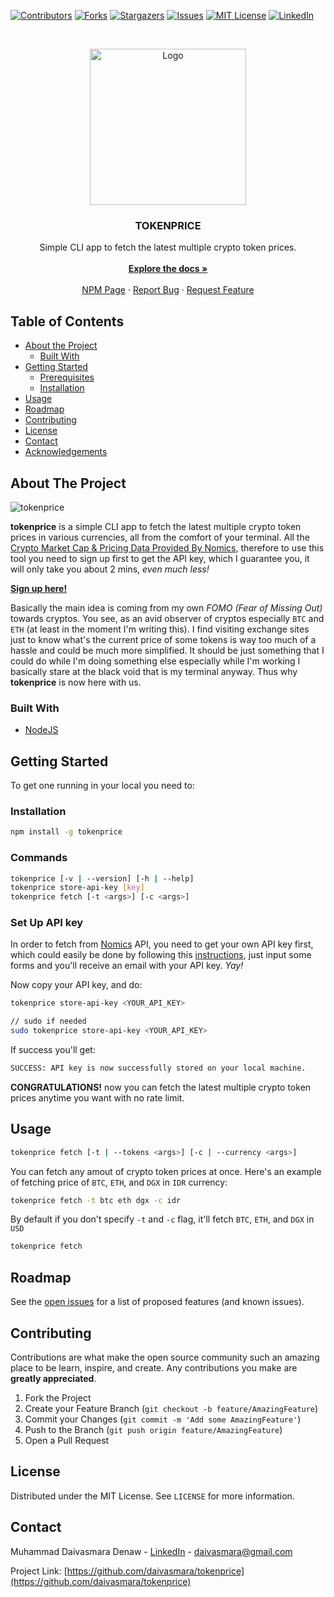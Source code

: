 [![Contributors][contributors-shield]][contributors-url]
[![Forks][forks-shield]][forks-url]
[![Stargazers][stars-shield]][stars-url]
[![Issues][issues-shield]][issues-url]
[![MIT License][license-shield]][license-url]
[![LinkedIn][linkedin-shield]][linkedin-url]



<!-- PROJECT LOGO -->
<br />
<p align="center">
  <a href="https://github.com/daivasmara/tokenprice">
    <img src="https://i.imgur.com/2l8RaP4.png" alt="Logo" width="250" height="250">
  </a>

  <h3 align="center">TOKENPRICE</h3>

  <p align="center">
    Simple CLI app to fetch the latest multiple crypto token prices.
    <br />
    <br />
    <a href="https://github.com/daivasmara/tokenprice#readme"><strong>Explore the docs »</strong></a>
    <br />
    <br />
    <a href="https://www.npmjs.com/package/tokenprice">NPM Page</a>
    ·
    <a href="https://github.com/daivasmara/tokenprice/issues">Report Bug</a>
    ·
    <a href="https://github.com/daivasmara/tokenprice/issues">Request Feature</a>
  </p>
</p>



<!-- TABLE OF CONTENTS -->
## Table of Contents

* [About the Project](#about-the-project)
  * [Built With](#built-with)
* [Getting Started](#getting-started)
  * [Prerequisites](#prerequisites)
  * [Installation](#installation)
* [Usage](#usage)
* [Roadmap](#roadmap)
* [Contributing](#contributing)
* [License](#license)
* [Contact](#contact)
* [Acknowledgements](#acknowledgements)



<!-- ABOUT THE PROJECT -->
## About The Project

![tokenprice](https://i.imgur.com/HCq1bPb.gif)

**tokenprice** is a simple CLI app to fetch the latest multiple crypto token prices in various currencies, all from the comfort of your terminal. All the [Crypto Market Cap & Pricing Data Provided By Nomics](https://nomics.com), therefore to use this tool you need to sign up first to get the API key, which I guarantee you, it will only take you about 2 mins, _even much less!_

[**Sign up here!**](https://p.nomics.com/pricing#free-plan)

Basically the main idea is coming from my own _FOMO (Fear of Missing Out)_ towards cryptos. You see, as an avid observer of cryptos especially `BTC` and `ETH` (at least in the moment I'm writing this). I find visiting exchange sites just to know what's the current price of some tokens is way too much of a hassle and could be much more simplified. It should be just something that I could do while I'm doing something else especially while I'm working I basically stare at the black void that is my terminal anyway. Thus why **tokenprice** is now here with us.

### Built With

* [NodeJS](https://nodejs.org/en/)


<!-- GETTING STARTED -->
## Getting Started

To get one running in your local you need to:

### Installation

```sh
npm install -g tokenprice
```

### Commands
 
```sh
tokenprice [-v | --version] [-h | --help]
tokenprice store-api-key [key]
tokenprice fetch [-t <args>] [-c <args>]
```

### Set Up API key
In order to fetch from [Nomics](https://nomics.com) API, you need to get your own API key first, which could easily be done by following this [instructions](https://p.nomics.com/pricing#free-plan), just input some forms and you'll receive an email with your API key. _Yay!_

Now copy your API key, and do:
```sh
tokenprice store-api-key <YOUR_API_KEY>

// sudo if needed
sudo tokenprice store-api-key <YOUR_API_KEY>
```
If success you'll get:
```sh
SUCCESS: API key is now successfully stored on your local machine.
```

**CONGRATULATIONS!** now you can fetch the latest multiple crypto token prices anytime you want with no rate limit.

<!-- USAGE EXAMPLES -->
## Usage
```sh
tokenprice fetch [-t | --tokens <args>] [-c | --currency <args>]
```

You can fetch any amout of crypto token prices at once. Here's an example of fetching price of `BTC`, `ETH`, and `DGX` in `IDR` currency:
```sh
tokenprice fetch -t btc eth dgx -c idr
```

By default if you don't specify `-t` and `-c` flag, it'll fetch `BTC`, `ETH`, and `DGX` in `USD`
```sh
tokenprice fetch
```

<!-- ROADMAP -->
## Roadmap

See the [open issues](https://github.com/daivasmara/tokenprice/issues) for a list of proposed features (and known issues).



<!-- CONTRIBUTING -->
## Contributing

Contributions are what make the open source community such an amazing place to be learn, inspire, and create. Any contributions you make are **greatly appreciated**.

1. Fork the Project
2. Create your Feature Branch (`git checkout -b feature/AmazingFeature`)
3. Commit your Changes (`git commit -m 'Add some AmazingFeature'`)
4. Push to the Branch (`git push origin feature/AmazingFeature`)
5. Open a Pull Request



<!-- LICENSE -->
## License

Distributed under the MIT License. See `LICENSE` for more information.



<!-- CONTACT -->
## Contact

Muhammad Daivasmara Denaw - [LinkedIn](https://www.linkedin.com/in/daivasmara) - daivasmara@gmail.com

Project Link: [https://github.com/daivasmara/tokenprice](https://github.com/daivasmara/tokenprice)



<!-- MARKDOWN LINKS & IMAGES -->
<!-- https://www.markdownguide.org/basic-syntax/#reference-style-links -->
[contributors-shield]: https://img.shields.io/github/contributors/daivasmara/tokenprice.svg?style=flat-square
[contributors-url]: https://github.com/daivasmara/tokenprice/graphs/contributors
[forks-shield]: https://img.shields.io/github/forks/daivasmara/tokenprice.svg?style=flat-square
[forks-url]: https://github.com/daivasmara/tokenprice/network/members
[stars-shield]: https://img.shields.io/github/stars/daivasmara/tokenprice.svg?style=flat-square
[stars-url]: https://github.com/daivasmara/tokenprice/stargazers
[issues-shield]: https://img.shields.io/github/issues/daivasmara/tokenprice.svg?style=flat-square
[issues-url]: https://github.com/daivasmara/tokenprice/issues
[license-shield]: https://img.shields.io/github/license/daivasmara/tokenprice.svg?style=flat-square
[license-url]: https://github.com/daivasmara/tokenprice/blob/master/LICENSE
[linkedin-shield]: https://img.shields.io/badge/-LinkedIn-black.svg?style=flat-square&logo=linkedin&colorB=555
[linkedin-url]: https://linkedin.com/in/daivasmara
[product-screenshot]: images/screenshot.png
